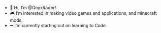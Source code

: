 - 👋 Hi, I’m @OnyxRader!
- 🎮 I’m interested in making video games and applications, and minecraft mods.
- ➖ I’m currently starting out on learning to Code.

<!---
OnyxRader/OnyxRader is a ✨ special ✨ repository because its `README.md` (this file) appears on your GitHub profile.
You can click the Preview link to take a look at your changes.
--->
